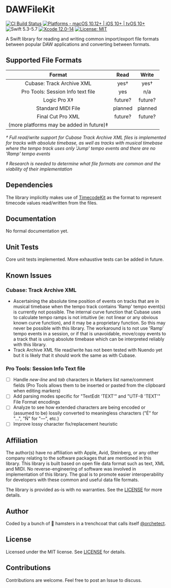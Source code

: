 # DAWFileKit

[![CI Build Status](https://github.com/orchetect/DAWFileKit/actions/workflows/build.yml/badge.svg)](https://github.com/orchetect/DAWFileKit/actions/workflows/build.yml) [![Platforms - macOS 10.12+ | iOS 10+ | tvOS 10+](https://img.shields.io/badge/platforms-macOS%2010.12+%20|%20iOS%2010+%20|%20tvOS%2010+-lightgrey.svg?style=flat)](https://developer.apple.com/swift) ![Swift 5.3-5.7](https://img.shields.io/badge/Swift-5.3–5.7-orange.svg?style=flat) [![Xcode 12.0-14](https://img.shields.io/badge/Xcode-12.0–14-blue.svg?style=flat)](https://developer.apple.com/swift) [![License: MIT](http://img.shields.io/badge/license-MIT-lightgrey.svg?style=flat)](https://github.com/orchetect/DAWFileKit/blob/main/LICENSE)

A Swift library for reading and writing common import/export file formats between popular DAW applications and converting between formats.

## Supported File Formats

|                  Format                  |  Read   |  Write  |
| :--------------------------------------: | :-----: | :-----: |
|        Cubase: Track Archive XML         |  yes†   |  yes†   |
|    Pro Tools: Session Info text file     |   yes   |   n/a   |
|               Logic Pro X‡               | future? | future? |
|            Standard MIDI File            | planned | planned |
|            Final Cut Pro XML             | future? | future? |
| (more platforms may be added in future)‡ |         |         |

*† Full read/write support for Cubase Track Archive XML files is implemented for tracks with absolute timebase, as well as tracks with musical timebase where the tempo track uses only 'Jump' tempo events and there are no 'Ramp' tempo events*

*‡ Research is needed to determine what file formats are common and the viability of their implementation*

## Dependencies

The library implicitly makes use of [TimecodeKit](https://github.com/orchetect/TimecodeKit) as the format to represent timecode values read/written from the files.

## Documentation

No formal documentation yet.

## Unit Tests

Core unit tests implemented. More exhaustive tests can be added in future.

## Known Issues

### Cubase: Track Archive XML

- Ascertaining the absolute time position of events on tracks that are in musical timebase when the tempo track contains 'Ramp' tempo event(s) is currently not possible. The internal curve function that Cubase uses to calculate tempo ramps is not intuitive (ie: not linear or any obvious known curve function), and it may be a proprietary function. So this may never be possible with this library. The workaround is to not use 'Ramp' tempo events in a session, or if that is unavoidable, move/copy events to a track that is using absolute timebase which can be interpreted reliably with this library.
- Track Archive XML file read/write has not been tested with Nuendo yet but it is likely that it should work the same as with Cubase.

### Pro Tools: Session Info Text file

- [ ] Handle *new-line* and *tab* characters in Markers list name/comment fields (Pro Tools allows them to be inserted or pasted from the clipboard when editing markers)
- [ ] Add parsing modes specific for "TextEdit 'TEXT'" and "UTF-8 'TEXT'" File Format encodings
- [ ] Analyze to see how extended characters are being encoded or (assumed to be) lossily converted to meaningless characters ("É" for "…", "Ñ" for "—", etc.)
- [ ] Improve lossy character fix/replacement heuristic

## Affiliation

The author(s) have no affiliation with Apple, Avid, Steinberg, or any other company relating to the software packages that are mentioned in this library. This library is built based on open file data format such as text, XML and MIDI. No reverse-engineering of software was involved in implementation of this library. The goal is to promote easier interoperability for developers with these common and useful data file formats.

The library is provided as-is with no warranties. See the [LICENSE](https://github.com/orchetect/DAWFileKit/blob/master/LICENSE) for more details.

## Author

Coded by a bunch of 🐹 hamsters in a trenchcoat that calls itself [@orchetect](https://github.com/orchetect).

## License

Licensed under the MIT license. See [LICENSE](https://github.com/orchetect/DAWFileKit/blob/master/LICENSE) for details.

## Contributions

Contributions are welcome. Feel free to post an Issue to discuss.

